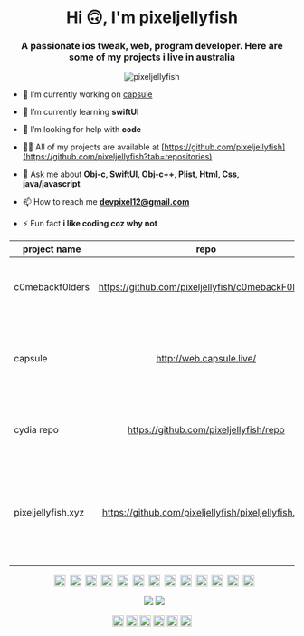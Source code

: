 <h1 align="center">Hi 🙃, I'm pixeljellyfish</h1>
<h3 align="center">A passionate ios tweak, web, program developer. Here are some of my projects i live in australia</h3>

<p align="center"><img src="https://komarev.com/ghpvc/?username=pixeljellyfish" alt="pixeljellyfish" /></p>


- 🔭 I’m currently working on [capsule](https://github.com/capsule-development)

- 🌱 I’m currently learning **swiftUI**

- 🤔 I’m looking for help with **code**

- 👨‍💻 All of my projects are available at [https://github.com/pixeljellyfish](https://github.com/pixeljellyfish?tab=repositories)

- 💬 Ask me about **Obj-c, SwiftUI, Obj-c++, Plist, Html, Css, java/javascript**

- 📫 How to reach me **devpixel12@gmail.com**

- ⚡ Fun fact **i like coding coz why not**
<p align="center">

| project name  | repo          | description  |
| ------------- |:-------------:| ------------:|
| c0mebackf0lders  | https://github.com/pixeljellyfish/c0mebackF0lders  | A Tweak to Prevent iOS from Deleting Folders  |
| capsule  | http://web.capsule.live/  | A Modern Package Manager design for ios 13 and up created in SwiftUI  |
| cydia repo  | https://github.com/pixeljellyfish/repo  | A cydia where i host  all my tweak that are in beta  |
| pixeljellyfish.xyz  | https://github.com/pixeljellyfish/pixeljellyfish.xyz  | my own website that is open source to help others better understand html and css  |
</p>

<p align="center">&nbsp; <img src="https://devicons.github.io/devicon/devicon.git/icons/bootstrap/bootstrap-plain.svg" alt="bootstrap" width="20" height="20"/>&nbsp; <img src="https://devicons.github.io/devicon/devicon.git/icons/cplusplus/cplusplus-original.svg" alt="cplusplus" width="20" height="20"/>&nbsp; <img src="https://devicons.github.io/devicon/devicon.git/icons/css3/css3-original-wordmark.svg" alt="css3" width="20" height="20"/>&nbsp; <img src="https://devicons.github.io/devicon/devicon.git/icons/csharp/csharp-original.svg" alt="csharp" width="20" height="20"/>&nbsp; <img src="https://devicons.github.io/devicon/devicon.git/icons/dot-net/dot-net-original-wordmark.svg" alt="dotnet" width="20" height="20"/>&nbsp; <img src="https://devicons.github.io/devicon/devicon.git/icons/html5/html5-original-wordmark.svg" alt="html5" width="20" height="20"/>&nbsp; <img src="https://devicons.github.io/devicon/devicon.git/icons/java/java-original-wordmark.svg" alt="java" width="20" height="20"/>&nbsp; <img src="https://devicons.github.io/devicon/devicon.git/icons/javascript/javascript-original.svg" alt="javascript" width="20" height="20"/>&nbsp; <img src="https://devicons.github.io/devicon/devicon.git/icons/typescript/typescript-original.svg" alt="typescript" width="20" height="20"/>&nbsp; <img src="https://devicons.github.io/devicon/devicon.git/icons/mysql/mysql-original-wordmark.svg" alt="mysql" width="20" height="20"/>&nbsp; <img src="https://devicons.github.io/devicon/devicon.git/icons/nodejs/nodejs-original-wordmark.svg" alt="nodejs" width="20" height="20"/>&nbsp; <img src="https://devicons.github.io/devicon/devicon.git/icons/swift/swift-original-wordmark.svg" alt="swift" width="20" height="20"/>&nbsp; <img src="https://devicons.github.io/devicon/devicon.git/icons/linux/linux-original.svg" alt="linux" width="20" height="20"/></p><p align="center">&nbsp; <img src="https://github-stats-blue.vercel.app/api?username=pixeljellyfish&count_private=true&count_forked=true&show_icons=true&&theme=algolia"/> <img src="https://github-stats-blue.vercel.app/api/wakatime?username=pixeljellyfish&theme=radical&layout=compact"/></p>

<p align="center">
<a href="https://codepen.io/dev_pixel12" target="blank"><img align="center" src="https://cdn.jsdelivr.net/npm/simple-icons@3.0.1/icons/codepen.svg" alt="dev_pixel12" height="20" width="20"/></a>
<a href="https://dev.to/devpixel12" target="blank"><img align="center" src="https://cdn.jsdelivr.net/npm/simple-icons@3.0.1/icons/dev-dot-to.svg" alt="devpixel12" height="20" width="20"/></a>
<a href="https://twitter.com/pixeljellyfish" target="blank"><img align="center" src="https://cdn.jsdelivr.net/npm/simple-icons@3.0.1/icons/twitter.svg" alt="pixeljellyfish" height="20" width="20"/></a>
<a href="https://stackoverflow.com/users/pixeljellyfish" target="blank"><img align="center" src="https://cdn.jsdelivr.net/npm/simple-icons@3.0.1/icons/stackoverflow.svg" alt="pixeljellyfish" height="20" width="20"/></a>
<a href="https://codesandbox.com/pixeljellyfish" target="blank"><img align="center" src="https://cdn.jsdelivr.net/npm/simple-icons@3.0.1/icons/codesandbox.svg" alt="pixeljellyfish" height="20" width="20"/></a>
<a href="https://instagram.com/pixeljellyfish_dev" target="blank"><img align="center" src="https://cdn.jsdelivr.net/npm/simple-icons@3.0.1/icons/instagram.svg" alt="pixeljellyfish_dev" height="20" width="20"/></a>
</p>
